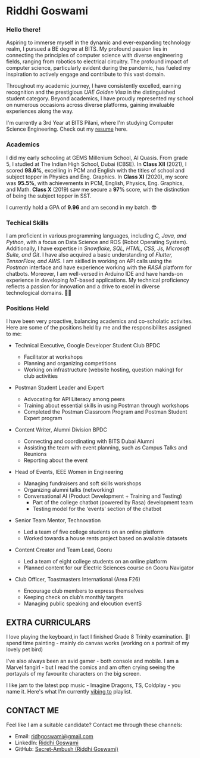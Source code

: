 # Riddhi Goswami

### Hello there!

Aspiring to immerse myself in the dynamic and ever-expanding technology realm, I pursued a BE degree at BITS. My profound passion lies in connecting the principles of computer science with diverse engineering fields, ranging from robotics to electrical circuitry. The profound impact of computer science, particularly evident during the pandemic, has fueled my inspiration to actively engage and contribute to this vast domain.

Throughout my academic journey, I have consistently excelled, earning recognition and the prestigious *UAE Golden Visa* in the distinguished student category. Beyond academics, I have proudly represented my school on numerous occasions across diverse platforms, gaining invaluable experiences along the way.

I'm currently a 3rd Year at BITS Pilani, where I'm studying Computer Science Engineering.  Check out my [resume](https://drive.google.com/file/d/1SGU5yzvUCoerahRR5SHKeq4AAeRmRhgd/view?usp=sharing) here.

### Academics

I did my early schooling at GEMS Millenium School, Al Quasis. From grade 5, I studied at The Indian High School, Dubai (CBSE). In **Class XII** (2021), I scored **98.6%**, excelling in PCM and English with the titles of school and subject topper in Physics and Eng. Graphics. In **Class XI** (2020), my score was **95.5%**, with achievements in PCM, English, Physics, Eng. Graphics, and Math. **Class X** (2019) saw me secure a **97%** score, with the distinction of being the subject topper in SST.

I currently hold a GPA of **9.96** and am second in my batch. 😎



### Techical Skills

I am proficient in various programming languages, including *C, Java, and Python*, with a focus on Data Science and ROS (Robot Operating System). Additionally, I have expertise in *Snowflake, SQL, HTML, CSS, Js, Microsoft Suite, and Git*. I have also acquired a basic understanding of *Flutter, TensorFlow, and AWS*. I am skilled in working on API calls using the *Postman* interface and have experience working with the *RASA* platform for chatbots. Moreover, I am well-versed in Arduino IDE and have hands-on experience in developing *IoT*-based applications. My technical proficiency reflects a passion for innovation and a drive to excel in diverse technological domains. 👩‍💻

### Positions Held

I have been very proactive, balancing academics and co-scholatic activites. Here are some of the positions held by me and the responsibilites assigned to me:

- Technical Executive, Google Developer Student Club BPDC
  
  - Facilitator at workshops
  - Planning and organizing competitions
  - Working on infrastructure (website hosting, question making) for club activities

- Postman Student Leader and Expert
  
  - Advocating for API Literacy among peers
  - Training about essential skills in using Postman through workshops
  - Completed the Postman Classroom Program and Postman Student Expert program

- Content Writer, Alumni Division BPDC
  
  - Connecting and coordinating with BITS Dubai Alumni
  - Assisting the team with event planning, such as Campus Talks and Reunions
  - Reporting about the event

- Head of Events, IEEE Women in Engineering
  
  - Managing fundraisers and soft skills workshops
  - Organizing alumni talks (networking)
  - Conversational AI (Product Development + Training and Testing)
    - Part of the college chatbot (powered by Rasa) development team
    - Testing model for the 'events' section of the chatbot

- Senior Team Mentor, Technovation
  
  - Led a team of five college students on an online platform
  - Worked towards a house rents project based on available datasets

- Content Creator and Team Lead, Gooru
  
  - Led a team of eight college students on an online platform
  - Planned content for our Electric Sciences course on Gooru Navigator

- Club Officer, Toastmasters International (Area F26)
  
  - Encourage club members to express themselves
  - Keeping check on club’s monthly targets
  - Managing public speaking and elocution eventS



## EXTRA CURRICULARS

I love playing the keyboard,in fact I finished Grade 8 Trinity examination. 🎹I spend time painting - mainly do canvas works (working on a portrait of my lovely pet bird)

I've also always been an avid gamer - both console and mobile. I am a Marvel fangirl - but I read the comics and am often crying seeing the portayals of my favourite characters on the big screen.

I like jam to the latest pop music - Imagine Dragons, TS, Coldplay - you name it. Here's what I'm currently [vibing to](https://open.spotify.com/playlist/37i9dQZF1Epjhqq4MYttfT?si=75763025ffb945dc) playlist.

## CONTACT ME

Feel like I am a suitable candidate? Contact me through these channels:

- Email: [ridhgoswami@gmail.com](mailto:ridhgoswami@gmail.com)
- LinkedIn: [Riddhi Goswami](https://linkedin.com/in/riddhi-goswami-90052223b/)
- GitHub: [Secret-Ambush (Riddhi Goswami)](https://github.com/Secret-Ambush)
